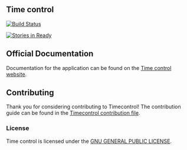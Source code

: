 ## Time control
[![Build Status](https://travis-ci.org/idevelopment/timecontrol.svg?branch=master)](https://travis-ci.org/idevelopment/timecontrol)

[![Stories in Ready](https://badge.waffle.io/idevelopment/timecontrol.png?label=ready&title=Ready)](https://waffle.io/idevelopment/timecontrol)



## Official Documentation

Documentation for the application can be found on the [Time control website](http://timecontrol.be).

## Contributing

Thank you for considering contributing to Timecontrol!
The contribution guide can be found in the [Timecontrol contribution file](https://github.com/idevelopment/timecontrol/blob/master/CONTRIBUTING.MD).


### License

Time control is licensed under the [GNU GENERAL PUBLIC LICENSE](http://opensource.org/licenses/GPL-2.0).

